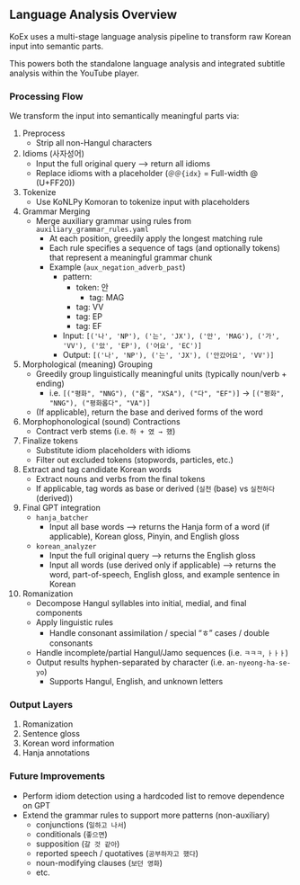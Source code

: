 ## Language Analysis Overview

KoEx uses a multi-stage language analysis pipeline to transform raw Korean input into semantic parts.

This powers both the standalone language analysis and integrated subtitle analysis within the YouTube player.

### Processing Flow

We transform the input into semantically meaningful parts via:

1. Preprocess
    - Strip all non-Hangul characters
2. Idioms (사자성어)
    - Input the full original query --> return all idioms 
    - Replace idioms with a placeholder (`＠＠{idx}` = Full-width @ (U+FF20))
3. Tokenize
    - Use KoNLPy Komoran to tokenize input with placeholders
4. Grammar Merging
    - Merge auxiliary grammar using rules from `auxiliary_grammar_rules.yaml`
        - At each position, greedily apply the longest matching rule
        - Each rule specifies a sequence of tags (and optionally tokens) that represent a meaningful grammar chunk
        - Example (`aux_negation_adverb_past`)
            - pattern:
                - token: 안
                    - tag: MAG
                - tag: VV
                - tag: EP
                - tag: EF
            - Input: `[('나', 'NP'), ('는', 'JX'), ('안', 'MAG'), ('가', 'VV'), ('았', 'EP'), ('어요', 'EC')]`
            - Output: `[('나', 'NP'), ('는', 'JX'), ('안갔어요', 'VV')]`
5. Morphological (meaning) Grouping
    - Greedily group linguistically meaningful units (typically noun/verb + ending)
        - i.e. `[("평화", "NNG"), ("롭", "XSA"), ("다", "EF")]` → `[("평화", "NNG"), ("평화롭다", "VA")]`
    - (If applicable), return the base and derived forms of the word
6. Morphophonological (sound) Contractions
    - Contract verb stems (i.e. `하 + 였 → 했`)
7. Finalize tokens
    - Substitute idiom placeholders with idioms
    - Filter out excluded tokens (stopwords, particles, etc.)
7. Extract and tag candidate Korean words
    - Extract nouns and verbs from the final tokens
    - If applicable, tag words as base or derived (`실천` (base) vs `실천하다` (derived))
8. Final GPT integration
    - `hanja_batcher`
        - Input all base words --> returns the Hanja form of a word (if applicable), Korean gloss, Pinyin, and English gloss 
    - `korean_analyzer`
        - Input the full original query --> returns the English gloss
        - Input all words (use derived only if applicable) --> returns the word, part-of-speech, English gloss, and example sentence in Korean
9. Romanization
    - Decompose Hangul syllables into initial, medial, and final components
    - Apply linguistic rules
        - Handle consonant assimilation / special “ㅎ” cases / double consonants
    - Handle incomplete/partial Hangul/Jamo sequences (i.e. `ㅋㅋㅋ`, `ㅏㅏㅏ`)
    - Output results hyphen-separated by character (i.e. `an-nyeong-ha-se-yo`)
        - Supports Hangul, English, and unknown letters

### Output Layers

1. Romanization
2. Sentence gloss
3. Korean word information
4. Hanja annotations

### Future Improvements
- Perform idiom detection using a hardcoded list to remove dependence on GPT
- Extend the grammar rules to support more patterns (non-auxiliary)
    - conjunctions (`일하고 나서`)
    - conditionals (`좋으면`)
    - supposition (`갈 것 같아`)
    - reported speech / quotatives (`공부하자고 했다`)
    - noun-modifying clauses (`보던 영화`)
    - etc.